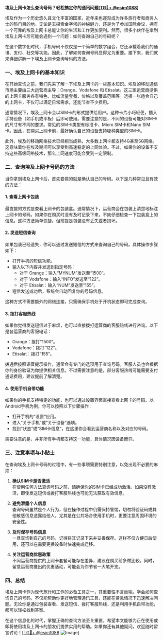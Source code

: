 **埃及上网卡怎么查询号码？轻松搞定你的通讯问题[[TG💪+ @esim1088](https://t.me/s/esim1088)]**

埃及作为一个历史悠久且文化丰富的国家，近年来也逐渐成为许多旅行者和商务人士的热门目的地。无论是去探索金字塔的神秘魅力，还是为了参加国际会议，拥有一个可靠的埃及上网卡总能让你的生活和工作更加便利。然而，很多小伙伴在拿到埃及上网卡后可能会遇到一个问题：如何查询自己的号码呢？

在这个数字化时代，手机号码不仅仅是一个简单的数字组合，它还承载着我们的通讯、支付、社交等功能。因此，了解如何查询号码显得尤为重要。接下来，我们就来详细讲解一下埃及上网卡查询号码的方法。

### **一、埃及上网卡的基本知识**

在开始查询之前，我们先来了解一下埃及上网卡的一些基本知识。埃及的移动通信市场主要由三大运营商主导：Orange、Vodafone 和 Etisalat。这三家运营商提供的上网卡服务各有特色，比如流量套餐、价格以及覆盖范围等。选择一张适合自己的上网卡，不仅可以满足日常需求，还能节省不少费用。

通常情况下，埃及上网卡会以SIM卡的形式提供给用户。这种卡片小巧轻便，插入手持设备（如手机或平板）后即可使用。需要注意的是，不同的设备可能对SIM卡的尺寸有不同的要求。常见的SIM卡类型有标准卡、Micro SIM卡和Nano SIM卡。因此，在购买上网卡前，最好确认自己的设备支持哪种类型的SIM卡。

此外，埃及的移动网络技术已经相当成熟，大多数上网卡都支持4G甚至5G网络。这意味着你在埃及期间可以享受到高速稳定的上网体验。不过，如果你的设备不支持这些高级网络技术，那么上网速度可能会受到一定限制。

### **二、查询埃及上网卡号码的方法**

当你拿到埃及上网卡后，首先要做的就是确认自己的号码。以下是几种常见且有效的方法：

#### **1. 查看上网卡包装**
最直接的方式是查看上网卡的包装盒。通常情况下，运营商会在包装上清楚地标注上网卡的号码。如果你在购买时没有及时记录下来，不妨仔细检查一下包装盒上的信息。这种方法简单快捷，但前提是包装没有丢失或者损坏。

#### **2. 发送短信查询**
如果包装已经遗失，你可以通过发送短信的方式来查询自己的号码。具体操作步骤如下：
- 打开手机的短信功能。
- 输入以下内容并发送到指定号码：
  - 对于 Orange：输入“MYNUM”发送至“1500”。
  - 对于 Vodafone：输入“INFO”发送至“122”。
  - 对于 Etisalat：输入“NUM”发送至“155”。
- 短信发送成功后，系统会自动回复你的号码信息。

这种方式不需要额外的网络连接，只需确保手机处于开机状态即可完成查询。

#### **3. 拨打客服热线**
如果你觉得发送短信过于麻烦，也可以直接拨打运营商的客服热线进行咨询。以下是各运营商的客服电话：
- Orange：拨打“1500”。
- Vodafone：拨打“122”。
- Etisalat：拨打“155”。

拨通后按照语音提示操作，通常会有专门的选项用于查询号码。客服人员也会根据你的身份验证为你提供相关信息。不过需要注意的是，部分客服热线可能需要支付通话费用，建议提前了解清楚。

#### **4. 使用手机自带功能**
如果你的手机支持特定的功能，也可以通过设置界面直接查看上网卡的号码。以Android手机为例，你可以按照以下步骤操作：
- 打开手机的“设置”应用。
- 进入“关于手机”或“关于设备”选项。
- 找到“状态”或“SIM卡信息”，在这里你会看到运营商名称以及对应的号码。

需要注意的是，并非所有手机都支持这一功能，具体情况因设备而异。

### **三、注意事项与小贴士**

在查询埃及上网卡号码的过程中，有一些事项需要特别注意，以免出现不必要的麻烦：

1. **确认SIM卡是否激活**  
   在使用任何方法查询号码之前，请确保你的SIM卡已经成功激活。如果没有激活，即使发送短信或拨打客服热线也可能无法获取有效信息。

2. **避免泄露个人信息**  
   查询号码虽然是个人行为，但在操作过程中仍需保持警惕，切勿将验证码或其他敏感信息透露给他人。尤其是在公共场合使用手机时，更要注意周围环境的安全性。

3. **及时保存号码信息**  
   一旦查询到自己的号码，记得将其记录下来并妥善保存。这样不仅方便日后使用，还可以在需要更换设备时快速完成迁移。

4. **关注运营商优惠政策**  
   不同运营商提供的上网卡套餐可能存在差异，建议在购买前多做比较。同时，留意运营商推出的优惠活动，可能会为你节省一大笔开支。

### **四、总结**

埃及上网卡作为现代旅行和工作的必备工具之一，其重要性不言而喻。学会如何查询自己的号码，不仅能帮助你更好地管理通讯工具，还能在紧急情况下迅速解决问题。无论你是通过包装查看、发送短信、拨打客服热线，还是利用手机自带功能，都可以轻松找到答案。

在这个信息化的时代，掌握正确的查询方法至关重要。希望本文能够为正在使用或即将使用埃及上网卡的朋友们提供实用的帮助。如果你还有其他疑问，欢迎随时留言讨论！[[TG💪+ @esim1088](https://t.me/s/esim1088) ![Image](https://i.postimg.cc/4NQfJmqS/Snipaste-2025-05-13-00-14-12.png)]